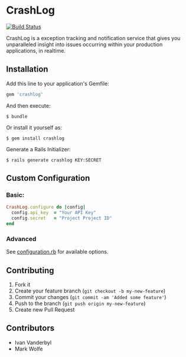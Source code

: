 # CrashLog

[![Build Status](https://secure.travis-ci.org/crashlog/crashlog.png)](http://travis-ci.org/crashlog/crashlog)

CrashLog is a exception tracking and notification service that gives you unparalleled
insight into issues occurring within your production applications, in realtime.

## Installation

Add this line to your application's Gemfile:

```ruby
gem 'crashlog'
```

And then execute:

    $ bundle

Or install it yourself as:

    $ gem install crashlog

Generate a Rails Initializer:

    $ rails generate crashlog KEY:SECRET

## Custom Configuration

### Basic:

```ruby
CrashLog.configure do |config|
  config.api_key  = "Your API Key"
  config.secret   = "Project Project ID"
end
```

### Advanced

See [configuration.rb](/crashlog/crashlog/blob/master/lib/crash_log/configuration.rb)
for available options.

## Contributing

1. Fork it
2. Create your feature branch (`git checkout -b my-new-feature`)
3. Commit your changes (`git commit -am 'Added some feature'`)
4. Push to the branch (`git push origin my-new-feature`)
5. Create new Pull Request

## Contributors

- Ivan Vanderbyl
- Mark Wolfe
